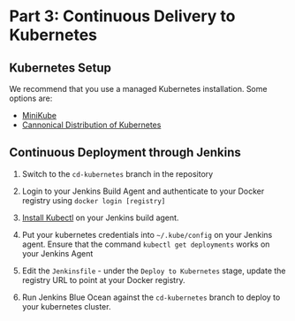 # Part 3: Continuous Delivery to Kubernetes

## Kubernetes Setup

We recommend that you use a managed Kubernetes installation.  Some options are:

- [MiniKube](https://github.com/kubernetes/minikube)
- [Cannonical Distribution of Kubernetes](https://www.ubuntu.com/containers/kubernetes)

## Continuous Deployment through Jenkins

1. Switch to the `cd-kubernetes` branch in the repository

2. Login to your Jenkins Build Agent and authenticate to your Docker registry using `docker login [registry]`

3. [Install Kubectl](https://kubernetes.io/docs/tasks/tools/install-kubectl/#install-kubectl-binary-via-curl) on your Jenkins build agent.

4. Put your kubernetes credentials into `~/.kube/config` on your Jenkins agent.  Ensure that the command `kubectl get deployments` works on your Jenkins Agent

5. Edit the `Jenkinsfile` - under the `Deploy to Kubernetes` stage, update the registry URL to point at your Docker registry.

6. Run Jenkins Blue Ocean against the `cd-kubernetes` branch to deploy to your kubernetes cluster.
